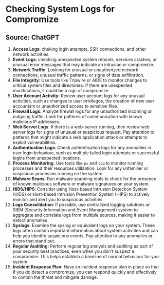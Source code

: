 # Checking System Logs for Compromize

## Source: ChatGPT

1. **Access Logs**: cheking login attempts, SSH connections, and other network activities.
2. **Event Logs**: checking unexpected system reboots, services crashes, or unusual error messages that may indicate an intrusion or compromize.
3. **Network Traffic**: Looking for unusual or unauthorized network connections, unusual traffic patterns, or signs of data exfiltration.
4. **File Integrity**: Use tools like Tripwire or AIDE to monitor changes to critical system files and directories. If there are unexpected modifications, it could be a sign of compromize.
5. **User Account Activity**: Review user account logs for any unusual activities, such as changes to user privileges, the creation of new user accountsm or unauthorized access to sensitive files.
6. **Firewall Logs**: Analyze firewall logs for any unauthorized incoming or outgoing traffic. Look for patterns of communication with known malicious IP addresses.
7. **Web Server Logs**: If there is a web-server running, then review web server logs for signs of unusual or suspicious request. Pay attention to patterns that might indicate a web application attack or attempts to exploit vulnerabilities.
8. **Authentication Logs**: Check authentication logs for any anomalies in user login behaviour, such as multiple failed login attempts or successful logins from unexpected locations.
9. **Process Monitoring**: Use tools like `ps` and `top` to monitor running processes and their resources utilization. Look for any unfamilier or suspicious processes running on the system.
10. **Malware Scans**: Run malware scanning tools to check for the presence of known malicious software or malware signatures on your system.
11. **HIDS/HIPS**: Consider using Host-based Intrusion Detection System (HIDS) or Host-based Intrusion Prevention System (HIPS) to actively monitor and alert you to suspicious activities.
12. **Logs Consolidation**: If possible, use centralized logging solutions or SIEM (Security Information and Event Management) system to aggregate and correlate logs from multiple sources, making it easier to detect anomalies.
13. **Syslogs**: Examine the syslog or equivalent logs on your system. These logs often contain important information about system activities and can help you identify suspicious events. Pay attention to any anomalies or errors that stand out.
14. **Regular Auditing**: Perform regular log analysis and auditing as part of your security best practices, even when you don't suspect a compromize. This helps establish a baseline of normal behaviour for you system.
16. **Incident Response Plan**: Have an incident response plan in place so that if you do detect a compromize, you can respond quickly and effectively to contain the threat and mitigate damage.
